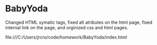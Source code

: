 # BabyYoda
Changed HTML symatic tags, fixed alt atributes on the html page, fixed internal link on the page, and orginized css and html pages.

file:///C:/Users/jrcro/code/homework/BabyYoda/index.html